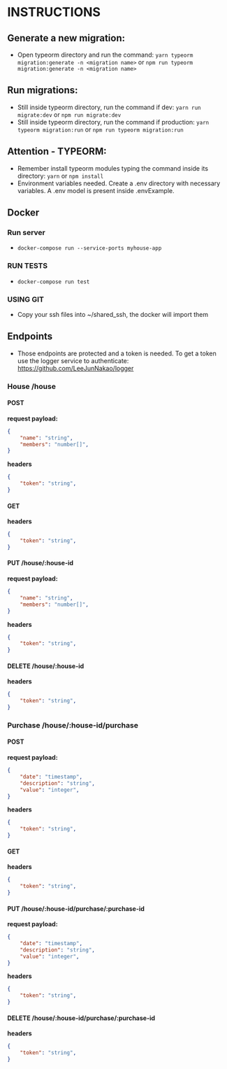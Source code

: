 # INSTRUCTIONS

## Generate a new migration:
* Open typeorm directory and run the command: `yarn typeorm migration:generate -n <migration name>` or `npm run typeorm migration:generate -n <migration name>`

## Run migrations:
* Still inside typeorm directory, run the command if dev: `yarn run migrate:dev` or `npm run migrate:dev`
* Still inside typeorm directory, run the command if production: `yarn typeorm migration:run` or `npm run typeorm migration:run`

## Attention - TYPEORM:
* Remember install typeorm modules typing the command inside its directory: `yarn` or `npm install`
* Environment variables needed. Create a .env directory with necessary variables. A .env model is present inside .envExample.

## Docker 
### Run server
* `docker-compose run --service-ports myhouse-app`

### RUN TESTS
* `docker-compose run test`

### USING GIT
* Copy your ssh files into ~/shared_ssh, the docker will import them

## Endpoints

* Those endpoints are protected and a token is needed. To get a token use the logger service to authenticate: https://github.com/LeeJunNakao/logger 

### House /house  

#### POST
**request payload:**  
```json
{  
    "name": "string",  
    "members": "number[]",  
}  
```
**headers**  
```json
{  
    "token": "string",  
}  
```

#### GET
**headers**  
```json
{  
    "token": "string",  
}  
```

#### PUT /house/:house-id  
**request payload:**
```json
{  
    "name": "string",  
    "members": "number[]",  
}  
```
**headers**  
```json
{  
    "token": "string",  
}  
```

#### DELETE /house/:house-id  
**headers**  
```json
{  
    "token": "string",  
}  
```

### Purchase /house/:house-id/purchase  

#### POST
**request payload:**  
```json
{  
    "date": "timestamp",  
    "description": "string",  
    "value": "integer",  
}  
```
**headers**  
```json
{  
    "token": "string",  
}  
```

#### GET
**headers**  
```json
{  
    "token": "string",  
}  
```

#### PUT /house/:house-id/purchase/:purchase-id  
**request payload:**
```json
{  
    "date": "timestamp",  
    "description": "string",  
    "value": "integer",  
}  
```
**headers**  
```json
{  
    "token": "string",  
}  
```

#### DELETE /house/:house-id/purchase/:purchase-id  
**headers**  
```json
{  
    "token": "string",  
}  
```